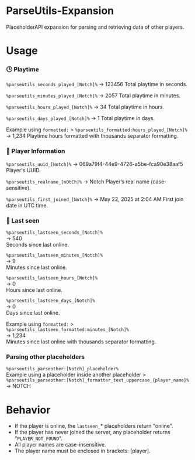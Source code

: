 # ParseUtils-Expansion
PlaceholderAPI expansion for parsing and retrieving data of other players.

# Usage
### 🕒 Playtime
`%parseutils_seconds_played_[Notch]%`
→ 123456
Total playtime in seconds.

`%parseutils_minutes_played_[Notch]%`
→ 2057
Total playtime in minutes.

`%parseutils_hours_played_[Notch]%`
→ 34
Total playtime in hours.

`%parseutils_days_played_[Notch]%`
→ 1
Total playtime in days.

Example using `formatted:` > `%parseutils_formatted:hours_played_[Notch]%`
→ 1,234
Playtime hours formatted with thousands separator formatting.

### 🧍 Player Information
`%parseutils_uuid_[Notch]%`
→ 069a79f4-44e9-4726-a5be-fca90e38aaf5
Player's UUID.

`%parseutils_realname_[nOtCh]%`
→ Notch
Player’s real name (case-sensitive).

`%parseutils_first_joined_[Notch]%`
→ May 22, 2025 at 2:04 AM
First join date in UTC time.

### 📅 Last seen
`%parseutils_lastseen_seconds_[Notch]%`  
→ 540  
Seconds since last online.

`%parseutils_lastseen_minutes_[Notch]%`  
→ 9  
Minutes since last online.

`%parseutils_lastseen_hours_[Notch]%`  
→ 0  
Hours since last online.

`%parseutils_lastseen_days_[Notch]%`  
→ 0  
Days since last online.

Example using `formatted:` > `%parseutils_lastseen_formatted:minutes_[Notch]%`  
→ 1,234  
Minutes since last online with thousands separator formatting.

### Parsing other placeholders
`%parseutils_parseother:[Notch]_placeholder%`  
Example using a placeholder inside another placeholder > `%parseutils_parseother:[Notch]_formatter_text_uppercase_{player_name}%`  
→ NOTCH

# Behavior

- If the player is online, the `lastseen_`* placeholders return "online".
- If the player has never joined the server, any placeholder returns "`PLAYER_NOT_FOUND`".
- All player names are case-insensitive.
- The player name must be enclosed in brackets: [player].
